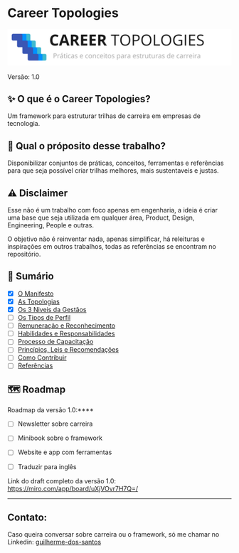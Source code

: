 # Career Topologies

![Career Topologies Logo](./assets/career-topologies.png)

Versão: 1.0

## ✨ O que é o Career Topologies?

Um framework para estruturar trilhas de carreira em empresas de tecnologia.

## 📌 Qual o próposito desse trabalho?

Disponibilizar conjuntos de práticas, conceitos, ferramentas e referências para que seja possível criar trilhas melhores, mais sustentaveis e justas.

## ⚠️ Disclaimer

Esse não é um trabalho com foco apenas em engenharia, a ideia é criar uma base que seja utilizada em qualquer área, Product, Design, Engineering, People e outras.

O objetivo não é reinventar nada, apenas simplificar, há releituras e inspirações em outros trabalhos, todas as referências se encontram no repositório.

## 🔖 Sumário

- [x] [O Manifesto](./manifesto.md)
- [x] [As Topologias](./topologies.md)
- [x] [Os 3 Niveis da Gestãos](./management.md)
- [ ] [Os Tipos de Perfil](./shapes.md)
- [ ] [Remuneração e Reconhecimento](./remuneration.md)
- [ ] [Habilidades e Responsabilidades](./skills.md)
- [ ] [Processo de Capacitação](./development-plan.md)
- [ ] [Princípios, Leis e Recomendações](./principle-laws.md)
- [ ] [Como Contribuir](./CONTRIBUTING.md)
- [ ] [Referências](./references.md)

## 🗺️ Roadmap

Roadmap da versão 1.0:****

- [ ] Newsletter sobre carreira
- [ ] Minibook sobre o framework
- [ ] Website e app com ferramentas
- [ ] Traduzir para inglês


Link do draft completo da versão 1.0: https://miro.com/app/board/uXjVOvr7H7Q=/

---

## Contato:

Caso queira conversar sobre carreira ou o framework, só me chamar no Linkedin: [guilherme-dos-santos](https://www.linkedin.com/in/guilherme-dos-santos/)